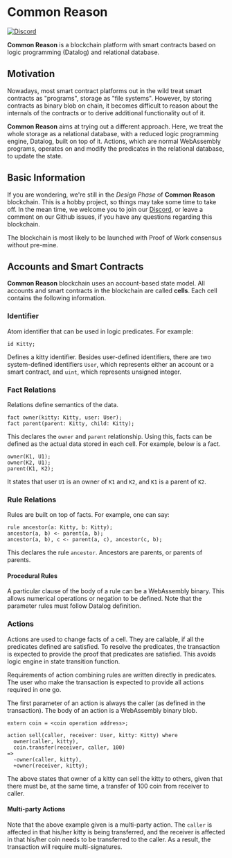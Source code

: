 # Common Reason

[![Discord](https://img.shields.io/discord/586902457053872148.svg)](https://discord.gg/DZbg4rZ)

**Common Reason** is a blockchain platform with smart contracts based
on logic programming (Datalog) and relational database.

## Motivation

Nowadays, most smart contract platforms out in the wild treat smart
contracts as "programs", storage as "file systems". However, by
storing contracts as binary blob on chain, it becomes difficult to
reason about the internals of the contracts or to derive additional
functionality out of it.

**Common Reason** aims at trying out a different approach. Here, we
treat the whole storage as a relational database, with a reduced logic
programming engine, Datalog, built on top of it. Actions, which are
normal WebAssembly programs, operates on and modify the predicates in
the relational database, to update the state.

## Basic Information

If you are wondering, we're still in the *Design Phase* of **Common
Reason** blockchain. This is a hobby project, so things may take some
time to take off. In the mean time, we welcome you to join our
[Discord](https://discord.gg/VbdWT6c), or leave a comment on our
Github issues, if you have any questions regarding this blockchain.

The blockchain is most likely to be launched with Proof of Work
consensus without pre-mine.

## Accounts and Smart Contracts

**Common Reason** blockchain uses an account-based state model. All
accounts and smart contracts in the blockchain are called
**cells**. Each cell contains the following information.

### Identifier

Atom identifier that can be used in logic predicates. For example:

```
id Kitty;
```

Defines a kitty identifier. Besides user-defined identifiers, there
are two system-defined identifiers `User`, which represents either an
account or a smart contract, and `uint`, which represents unsigned
integer.

### Fact Relations

Relations define semantics of the data.

```
fact owner(kitty: Kitty, user: User);
fact parent(parent: Kitty, child: Kitty);
```

This declares the `owner` and `parent` relationship. Using this, facts
can be defined as the actual data stored in each cell. For example,
below is a fact.

```
owner(K1, U1);
owner(K2, U1);
parent(K1, K2);
```

It states that user `U1` is an owner of `K1` and `K2`, and `K1` is a
parent of `K2`.

### Rule Relations

Rules are built on top of facts. For example, one can say:

```
rule ancestor(a: Kitty, b: Kitty);
ancestor(a, b) <- parent(a, b);
ancestor(a, b), c <- parent(a, c), ancestor(c, b);
```

This declares the rule `ancestor`. Ancestors are parents, or parents
of parents.

#### Procedural Rules

A particular clause of the body of a rule can be a WebAssembly
binary. This allows numerical operations or negation to be
defined. Note that the parameter rules must follow Datalog definition.

### Actions

Actions are used to change facts of a cell. They are callable, if all
the predicates defined are satisfied. To resolve the predicates, the
transaction is expected to provide the proof that predicates are
satisfied. This avoids logic engine in state transition function.

Requirements of action combining rules are written directly in
predicates. The user who make the transaction is expected to provide
all actions required in one go.

The first parameter of an action is always the caller (as defined in
the transaction). The body of an action is a WebAssembly binary blob.

```
extern coin = <coin operation address>;

action sell(caller, receiver: User, kitty: Kitty) where
  owner(caller, kitty),
  coin.transfer(receiver, caller, 100)
=>
  -owner(caller, kitty),
  +owner(receiver, kitty);
```

The above states that owner of a kitty can sell the kitty to others,
given that there must be, at the same time, a transfer of 100 coin
from receiver to caller.

#### Multi-party Actions

Note that the above example given is a multi-party action. The
`caller` is affected in that his/her kitty is being transferred, and
the receiver is affected in that his/her coin needs to be transferred
to the caller. As a result, the transaction will require
multi-signatures.
